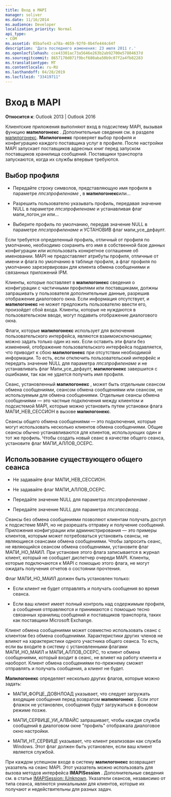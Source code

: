 ```yaml
---
title: Вход в MAPI
manager: soliver
ms.date: 11/16/2014
ms.audience: Developer
localization_priority: Normal
api_type:
- COM
ms.assetid: 05bafe43-a78a-4659-92f0-0b4fe444c64f
description: 'Дата последнего изменения: 23 июля 2011 г.'
ms.openlocfilehash: cce43301ac73a5646e263b2ab92700e57804637d
ms.sourcegitcommit: 8657170d071f9bcf680aba50b9c07f2a4fb82283
ms.translationtype: MT
ms.contentlocale: ru-RU
ms.lasthandoff: 04/28/2019
ms.locfileid: "33419711"
---
```

# <a name="logging-on-to-mapi"></a>Вход в MAPI
 
**Относится к**: Outlook 2013 | Outlook 2016 
  
Клиентские приложения выполняют вход в подсистему MAPI, вызывая функцию **мапилогонекс** . Дополнительные сведения см. в разделе [мапилогонекс](mapilogonex.md). **Мапилогонекс** проверяет выбор профиля и конфигурацию каждого поставщика услуг в профиле. После настройки MAPI запускает поставщиков адресных книг перед запуском поставщиков хранилища сообщений. Поставщики транспорта запускаются, когда их службы впервые требуются. 
  
## <a name="choose-a-profile"></a>Выбор профиля
  
- Передайте строку символов, представляющую имя профиля в параметре _лпсзпрофиленаме_ , в **мапилогонекс**или...
    
- Разрешить пользователю указывать профиль, передавая значение NULL в параметре _лпсзпрофиленаме_ и устанавливая флаг мапи_логон_уи или... 

- Выберите профиль по умолчанию, передав значение NULL в параметре _лпсзпрофиленаме_ и УСТАНОВИВ флаг мапи_усе_дефаулт. 
    
Если требуется определенный профиль, отличный от профиля по умолчанию, необходимо сохранить его имя в собственной базе данных конфигурации или использовать конкретное соглашение об именовании. MAPI не предоставляет атрибуты профиля, отличные от имени и флага по умолчанию в таблице профиля, а флаг профиля по умолчанию зарезервирован для клиента обмена сообщениями и связанных приложений IPM.
  
Клиенты, которые поставляет в **мапилогонекс** сведения о конфигурации с частичными профилями или поставщиками, должны запрашивать у пользователя дополнительные данные, разрешив отображение диалогового окна. Если информация отсутствует, и **мапилогонекс** не может предложить пользователю ввести его, произойдет сбой входа. Клиенты, которые не нуждаются в пользовательском вводе, могут подавить отображение диалогового окна. 
  
Флаги, которые **мапилогонекс** использует для включения пользовательского интерфейса, являются взаимоисключающими; можно задать только один из них. Если оставить эти флаги без изменений, отображение пользовательского интерфейса подавляется, что приводит к сбою **мапилогонекс** при отсутствии необходимой информации. То есть, если отключить пользовательский интерфейс и передать значение NULL для параметра _лпсзпрофиленаме_ и не устанавливать флаг Мапи_усе_дефаулт, **мапилогонекс** завершится с ошибками, так как не удается получить имя профиля. 
  
Сеанс, установленный **мапилогонекс** , может быть отдельным сеансом обмена сообщениями, сеансом обмена сообщениями или сеансом, не используемым для обмена сообщениями. Отдельные сеансы обмена сообщениями — это частные подключения между клиентом и подсистемой MAPI, которые можно установить путем установки флага МАПИ_НЕВ_СЕССИОН в вызове **мапилогонекс**.
  
Сеансы общего обмена сообщениями — это подключения, которые могут использовать несколько клиентов обмена сообщениями. Общие сеансы обычно устанавливаются для клиентов, использующих один и тот же профиль. Чтобы создать новый сеанс в качестве общего сеанса, установите флаг МАПИ_АЛЛОВ_ОСЕРС. 
  
## <a name="use-an-existing-shared-session"></a>Использование существующего общего сеанса
  
- Не задавайте флаг МАПИ_НЕВ_СЕССИОН.
    
- Не задавайте флаг МАПИ_АЛЛОВ_ОСЕРС.
    
- Передайте значение NULL для параметра _лпсзпрофиленаме_ . 
    
- Передайте значение NULL для параметра _лпсзпассворд_ . 
    
Сеансы без обмена сообщениями позволяют клиентам получать доступ к подсистеме MAPI, но не разрешать отправку и получение сообщений. Приложения конфигурации или администрирования — это примеры клиентов, которым может потребоваться установить сеансы, не являющиеся сеансами обмена сообщениями. Чтобы запросить сеанс, не являющийся сеансом обмена сообщениями, установите флаг МАПИ_НО_МАИЛ. При установке этого флага записывается в журнал клиент, который не сообщает диспетчер очереди MAPI. Клиенты, которые подключаются к MAPI с помощью этого флага, не могут ожидать получения отчетов о состоянии прочтения.
  
Флаг МАПИ_НО_МАИЛ должен быть установлен только:
  
- Если клиент не будет отправлять и получать сообщения во время сеанса.
    
- Если ваш клиент имеет полный контроль над содержимым профиля, а сообщения отправляются и принимаются с помощью тесно связанных хранилищ сообщений и поставщиков транспорта, таких как поставщики Microsoft Exchange.
    
Клиент обмена сообщениями может совместно использовать сеанс с клиентом без обмена сообщениями. Характеристики других членов не влияют на характеристики одного участника общего сеанса. То есть, если вы входите в систему с установленными флагами МАПИ_НО_МАИЛ и МАПИ_АЛЛОВ_ОСЕРС, то клиент обмена сообщениями, который входит в сеанс, не влияет на работу клиента и наоборот. Клиент обмена сообщениями по-прежнему сможет отправлять и получать сообщения, а клиент не будет.
  
**Мапилогонекс** определяет несколько других флагов, которые можно задать: 
  
- МАПИ_ФОРЦЕ_ДОВНЛОАД указывает, что следует загружать входящие сообщения перед возвратом **мапилогонекс** . Если этот флажок не установлен, сообщения будут загружаться в фоновом режиме позже. 
    
- МАПИ_СЕРВИЦЕ_УИ_АЛВАЙС запрашивает, чтобы каждая служба сообщений в диалоговом окне "профиль" отображала диалоговое окно настройки.
    
- МАПИ_НТ_СЕРВИЦЕ указывает, что клиент реализован как служба Windows. Этот флаг должен быть установлен, если ваш клиент является службой.
    
При каждом успешном входе в систему **мапилогонекс** возвращает указатель на сеанс MAPI. Этот указатель можно использовать для вызова методов интерфейса **IMAPISession** . Дополнительные сведения см. в статье [IMAPISession: IUnknown](imapisessioniunknown.md). Указатели сеансов, независимо от типа сеанса, являются уникальными для клиентов, которые их получают и недействительны для разных задач.
  

